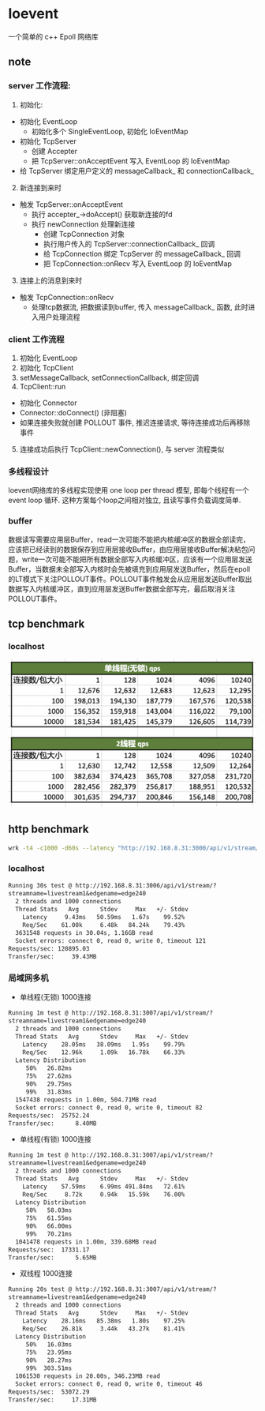 # loevent

一个简单的 c++ Epoll 网络库

## note

### server 工作流程: 

1. 初始化: 

  - 初始化 EventLoop
    - 初始化多个 SingleEventLoop, 初始化 IoEventMap
  - 初始化 TcpServer
    - 创建 Accepter
    - 把 TcpServer::onAcceptEvent 写入 EventLoop 的 IoEventMap
  - 给 TcpServer 绑定用户定义的 messageCallback_ 和 connectionCallback_

2. 新连接到来时

  - 触发 TcpServer::onAcceptEvent
    - 执行 accepter_->doAccept() 获取新连接的fd
    - 执行 newConnection 处理新连接
      - 创建 TcpConnection 对象
      - 执行用户传入的 TcpServer::connectionCallback_ 回调
      - 给 TcpConnection 绑定 TcpServer 的 messageCallback_ 回调
      - 把 TcpConnection::onRecv 写入 EventLoop 的 IoEventMap

3. 连接上的消息到来时

  - 触发 TcpConnection::onRecv
    - 处理tcp数据流, 把数据读到buffer, 传入 messageCallback_ 函数, 此时进入用户处理流程

### client 工作流程

1. 初始化 EventLoop
2. 初始化 TcpClient
3. setMessageCallback, setConnectionCallback, 绑定回调
4. TcpClient::run
  - 初始化 Connector
  - Connector::doConnect() (非阻塞)
  - 如果连接失败就创建 POLLOUT 事件, 推迟连接请求, 等待连接成功后再移除事件
5. 连接成功后执行 TcpClient::newConnection(), 与 server 流程类似

### 多线程设计

loevent网络库的多线程实现使用 one loop per thread 模型, 即每个线程有一个 event loop 循环. 这种方案每个loop之间相对独立, 且读写事件负载调度简单.

### buffer

数据读写需要应用层Buffer，read一次可能不能把内核缓冲区的数据全部读完，应该把已经读到的数据保存到应用层接收Buffer，由应用层接收Buffer解决粘包问题，write一次可能不能把所有数据全部写入内核缓冲区，应该有一个应用层发送Buffer，当数据未全部写入内核时会先被填充到应用层发送Buffer，然后在epoll的LT模式下关注POLLOUT事件。POLLOUT事件触发会从应用层发送Buffer取出数据写入内核缓冲区，直到应用层发送Buffer数据全部写完，最后取消关注POLLOUT事件。


## tcp benchmark

### localhost

![loevent-benchmark-tcp](doc/asset/loevent-benchmark-tcp.png)

## http benchmark

```sh
wrk -t4 -c1000 -d60s --latency "http://192.168.8.31:3000/api/v1/stream/?streamname=livestream1&edgename=edge240"
```

### localhost

```
Running 30s test @ http://192.168.8.31:3006/api/v1/stream/?streamname=livestream1&edgename=edge240
  2 threads and 1000 connections
  Thread Stats   Avg      Stdev     Max   +/- Stdev
    Latency     9.43ms   50.59ms   1.67s    99.52%
    Req/Sec    61.00k     6.48k   84.24k    79.43%
  3631548 requests in 30.04s, 1.16GB read
  Socket errors: connect 0, read 0, write 0, timeout 121
Requests/sec: 120895.03
Transfer/sec:     39.43MB
```

### 局域网多机

- 单线程(无锁) 1000连接

```
Running 1m test @ http://192.168.8.31:3007/api/v1/stream/?streamname=livestream1&edgename=edge240
  2 threads and 1000 connections
  Thread Stats   Avg      Stdev     Max   +/- Stdev
    Latency    28.05ms   38.09ms   1.95s    99.79%
    Req/Sec    12.96k     1.09k   16.78k    66.33%
  Latency Distribution
     50%   26.82ms
     75%   27.62ms
     90%   29.75ms
     99%   31.83ms
  1547438 requests in 1.00m, 504.71MB read
  Socket errors: connect 0, read 0, write 0, timeout 82
Requests/sec:  25752.24
Transfer/sec:      8.40MB
```

- 单线程(有锁) 1000连接
```
Running 1m test @ http://192.168.8.31:3007/api/v1/stream/?streamname=livestream1&edgename=edge240
  2 threads and 1000 connections
  Thread Stats   Avg      Stdev     Max   +/- Stdev
    Latency    57.59ms    6.99ms 491.84ms   72.61%
    Req/Sec     8.72k     0.94k   15.59k    76.00%
  Latency Distribution
     50%   58.03ms
     75%   61.55ms
     90%   66.00ms
     99%   70.21ms
  1041478 requests in 1.00m, 339.68MB read
Requests/sec:  17331.17
Transfer/sec:      5.65MB
```

- 双线程 1000连接
```
Running 20s test @ http://192.168.8.31:3007/api/v1/stream/?streamname=livestream1&edgename=edge240
  2 threads and 1000 connections
  Thread Stats   Avg      Stdev     Max   +/- Stdev
    Latency    28.16ms   85.38ms   1.80s    97.25%
    Req/Sec    26.81k     3.44k   43.27k    81.41%
  Latency Distribution
     50%   16.03ms
     75%   23.95ms
     90%   28.27ms
     99%  303.51ms
  1061530 requests in 20.00s, 346.23MB read
  Socket errors: connect 0, read 0, write 0, timeout 46
Requests/sec:  53072.29
Transfer/sec:     17.31MB
```
